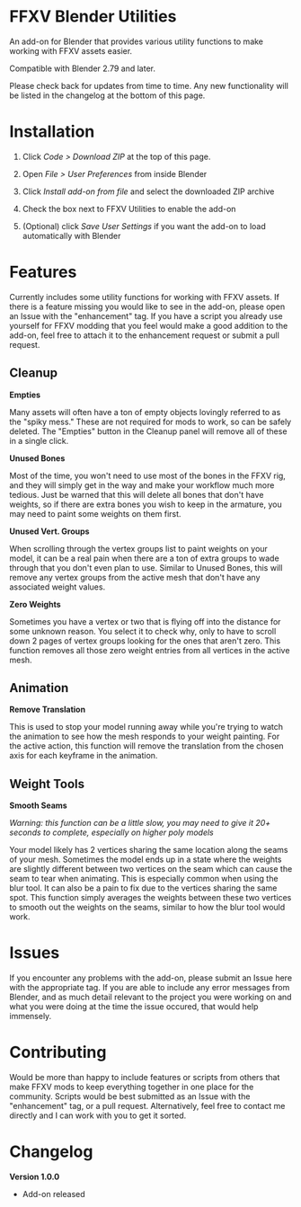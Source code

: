 # FFXV Blender Utilities

An add-on for Blender that provides various utility functions to make working with FFXV assets easier.

Compatible with Blender 2.79 and later.

Please check back for updates from time to time. Any new functionality will be listed in the changelog at the bottom of this page.

# Installation

1. Click *Code > Download ZIP* at the top of this page.

2. Open *File > User Preferences* from inside Blender

3. Click *Install add-on from file* and select the downloaded ZIP archive

4. Check the box next to FFXV Utilities to enable the add-on

5. (Optional) click *Save User Settings* if you want the add-on to load automatically with Blender

# Features

Currently includes some utility functions for working with FFXV assets. If there is a feature missing you would like to see in the add-on, please open an Issue with the "enhancement" tag. If you have a script you already use yourself for FFXV modding that you feel would make a good addition to the add-on, feel free to attach it to the enhancement request or submit a pull request.

## Cleanup

**Empties**

Many assets will often have a ton of empty objects lovingly referred to as the "spiky mess." These are not required for mods to work, so can be safely deleted. The "Empties" button in the Cleanup panel will remove all of these in a single click.

**Unused Bones**

Most of the time, you won't need to use most of the bones in the FFXV rig, and they will simply get in the way and make your workflow much more tedious. Just be warned that this will delete all bones that don't have weights, so if there are extra bones you wish to keep in the armature, you may need to paint some weights on them first.

**Unused Vert. Groups**

When scrolling through the vertex groups list to paint weights on your model, it can be a real pain when there are a ton of extra groups to wade through that you don't even plan to use. Similar to Unused Bones, this will remove any vertex groups from the active mesh that don't have any associated weight values.

**Zero Weights**

Sometimes you have a vertex or two that is flying off into the distance for some unknown reason. You select it to check why, only to have to scroll down 2 pages of vertex groups looking for the ones that aren't zero. This function removes all those zero weight entries from all vertices in the active mesh.

## Animation

**Remove Translation**

This is used to stop your model running away while you're trying to watch the animation to see how the mesh responds to your weight painting. For the active action, this function will remove the translation from the chosen axis for each keyframe in the animation.

## Weight Tools

**Smooth Seams**

*Warning: this function can be a little slow, you may need to give it 20+ seconds to complete, especially on higher poly models*

Your model likely has 2 vertices sharing the same location along the seams of your mesh. Sometimes the model ends up in a state where the weights are slightly different between two vertices on the seam which can cause the seam to tear when animating. This is especially common when using the blur tool. It can also be a pain to fix due to the vertices sharing the same spot. This function simply averages the weights between these two vertices to smooth out the weights on the seams, similar to how the blur tool would work.

# Issues

If you encounter any problems with the add-on, please submit an Issue here with the appropriate tag. If you are able to include any error messages from Blender, and as much detail relevant to the project you were working on and what you were doing at the time the issue occured, that would help immensely.

# Contributing

Would be more than happy to include features or scripts from others that make FFXV mods to keep everything together in one place for the community. Scripts would be best submitted as an Issue with the "enhancement" tag, or a pull request. Alternatively, feel free to contact me directly and I can work with you to get it sorted.

# Changelog

**Version 1.0.0**
- Add-on released

